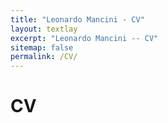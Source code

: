 ```yaml
---
title: "Leonardo Mancini - CV"
layout: textlay
excerpt: "Leonardo Mancini -- CV"
sitemap: false
permalink: /CV/
---
```


# CV

